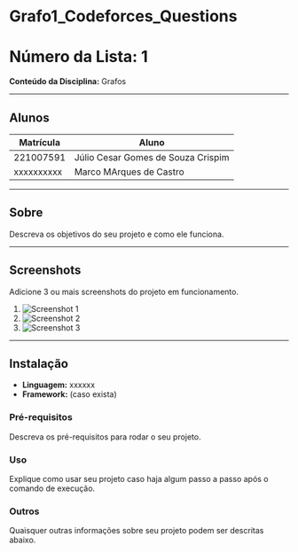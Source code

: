 # Grafo1_Codeforces_Questions
# Número da Lista: 1  
**Conteúdo da Disciplina:** Grafos

---

## Alunos

| Matrícula   | Aluno                                |
|-------------|----------------------------------------|
| 221007591   | Júlio Cesar Gomes de Souza Crispim     |
| xxxxxxxxxx  | Marco MArques de Castro                |

---

## Sobre

Descreva os objetivos do seu projeto e como ele funciona.

---

## Screenshots

Adicione 3 ou mais screenshots do projeto em funcionamento.

1. ![Screenshot 1](caminho/para/imagem1.png)
2. ![Screenshot 2](caminho/para/imagem2.png)
3. ![Screenshot 3](caminho/para/imagem3.png)

---

## Instalação

- **Linguagem:** xxxxxx  
- **Framework:** (caso exista)

### Pré-requisitos

Descreva os pré-requisitos para rodar o seu projeto.

### Uso

Explique como usar seu projeto caso haja algum passo a passo após o comando de execução.

### Outros

Quaisquer outras informações sobre seu projeto podem ser descritas abaixo.
